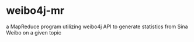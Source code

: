 weibo4j-mr
==========

a MapReduce program utilizing weibo4j API to generate statistics from Sina Weibo on a given topic 